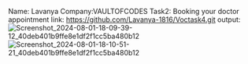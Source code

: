 Name: Lavanya
Company:VAULTOFCODES
Task2: Booking your doctor appointment 
link: https://github.com/Lavanya-1816/Voctask4.git
output:![Screenshot_2024-08-01-18-09-39-12_40deb401b9ffe8e1df2f1cc5ba480b12](https://github.com/user-attachments/assets/11022bdd-6a47-4717-91c9-68a2bbac9afe)
![Screenshot_2024-08-01-18-10-51-21_40deb401b9ffe8e1df2f1cc5ba480b12](https://github.com/user-attachments/assets/4ad86f5e-572e-442e-8c73-10c53aadca49)
